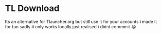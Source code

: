 # TL Download
Its an alternative for Tlauncher.org but still use it for your accounts
i made it for fun sadly it only works locally
just realised i didnt commmit 😂
